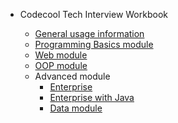 * Codecool Tech Interview Workbook

    * [General usage information](/)
    * [Programming Basics module](docs/module_progbasics.md)
    * [Web module](docs/module_web.md)
    * [OOP module](docs/module_oop_basics_java.md)
    * Advanced module
        * [Enterprise](docs/module_advanced_enterprise_general.md)
        * [Enterprise with Java](docs/module_advanced_enterprise_java.md)
        * [Data module](docs/module_advanced_data.md)